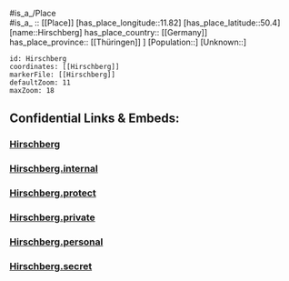 ﻿---
location: [50.4,11.82] 
mapzoom: [7,12] 
mapmarker: city 
type: City
tags:
- geo/City


SpocWebEntityId: 30951
isDeleted: false
confidential: public

---
#is_a_/Place  
#is_a_ :: [[Place]] 
[has_place_longitude::11.82] 
[has_place_latitude::50.4] 
[name::Hirschberg] 
has_place_country:: [[Germany]]  
has_place_province:: [[Thüringen]] ] 
[Population::] 
[Unknown::] 


```leaflet
id: Hirschberg
coordinates: [[Hirschberg]] 
markerFile: [[Hirschberg]] 
defaultZoom: 11 
maxZoom: 18
```


## Confidential Links & Embeds: 

### [Hirschberg](/_public/Earth/Continent/Europe/Europe~Central/Germany/Germany~East/Thüringen/City/Hirschberg.md) 

### [Hirschberg.internal](/_internal/Earth/Continent/Europe/Europe~Central/Germany/Germany~East/Thüringen/City/Hirschberg.internal.md) 

### [Hirschberg.protect](/_protect/Earth/Continent/Europe/Europe~Central/Germany/Germany~East/Thüringen/City/Hirschberg.protect.md) 

### [Hirschberg.private](/_private/Earth/Continent/Europe/Europe~Central/Germany/Germany~East/Thüringen/City/Hirschberg.private.md) 

### [Hirschberg.personal](/_personal/Earth/Continent/Europe/Europe~Central/Germany/Germany~East/Thüringen/City/Hirschberg.personal.md) 

### [Hirschberg.secret](/_secret/Earth/Continent/Europe/Europe~Central/Germany/Germany~East/Thüringen/City/Hirschberg.secret.md) 
